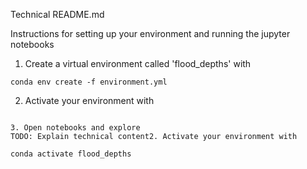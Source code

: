 Technical README.md


Instructions for setting up your environment and running the jupyter notebooks

1. Create a virtual environment called 'flood_depths' with

`conda env create -f environment.yml`

2. Activate your environment with 

```conda activate flood_depths

3. Open notebooks and explore 
TODO: Explain technical content2. Activate your environment with 

conda activate flood_depths

